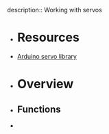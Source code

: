 description:: Working with servos

- # Resources
- [Arduino servo library](https://docs.arduino.cc/libraries/servo/)
- # Overview
- ## Functions
-
